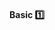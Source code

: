 <div id="title">

#### Basic :one:

</div>

<div id="body">

<panel header="**Use Nouns for Things and Verbs for Actions**"
    type="seamless" alt="indentation" expanded>
  <include src="../../practices/nounsAndVerbsAsNames/index.md#main" />
</panel>

<panel header="**Use Standard Words**"
    type="seamless" alt="indentation" expanded>
  <include src="../../practices/useStandardWords/index.md#main" />
</panel>

</div>

<div id="extras">
</div>